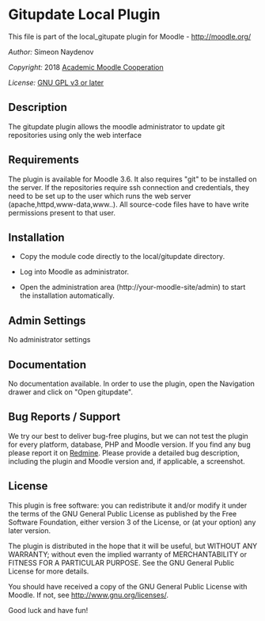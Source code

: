 Gitupdate Local Plugin
======================

This file is part of the local_gitupate plugin for Moodle - <http://moodle.org/>

*Author:*   Simeon Naydenov


*Copyright:* 2018 [Academic Moodle Cooperation](http://www.academic-moodle-cooperation.org)


*License:*   [GNU GPL v3 or later](http://www.gnu.org/copyleft/gpl.html)


Description
-----------

The gitupdate plugin allows the moodle administrator to update git repositories using only the
web interface


Requirements
------------

The plugin is available for Moodle 3.6. It also requires "git" to be installed on the server. If 
the repositories require ssh connection and credentials, they need to be set up to the user which
runs the web server (apache,httpd,www-data,www..). All source-code files have to have write permissions
present to that user. 


Installation
------------

* Copy the module code directly to the local/gitupdate directory.

* Log into Moodle as administrator.

* Open the administration area (http://your-moodle-site/admin) to start the installation
  automatically.


Admin Settings
--------------

No administrator settings

Documentation
-------------

No documentation available. 
In order to use the plugin, open the Navigation drawer and click on "Open gitupdate".


Bug Reports / Support
---------------------

We try our best to deliver bug-free plugins, but we can not test the plugin for every platform,
database, PHP and Moodle version. If you find any bug please report it on
[Redmine](https://moodledev.zserv.tuwien.ac.at/redmine/projects/gitupdate/issues). Please
provide a detailed bug description, including the plugin and Moodle version and, if applicable, a
screenshot.


License
-------

This plugin is free software: you can redistribute it and/or modify it under the terms of the GNU
General Public License as published by the Free Software Foundation, either version 3 of the
License, or (at your option) any later version.

The plugin is distributed in the hope that it will be useful, but WITHOUT ANY WARRANTY; without
even the implied warranty of MERCHANTABILITY or FITNESS FOR A PARTICULAR PURPOSE. See the GNU
General Public License for more details.

You should have received a copy of the GNU General Public License with Moodle. If not, see
<http://www.gnu.org/licenses/>.


Good luck and have fun!
